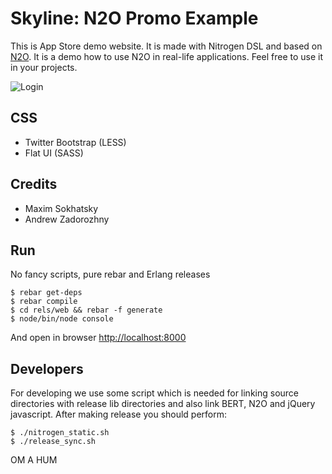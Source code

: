 Skyline: N2O Promo Example
==========================

This is App Store demo website.
It is made with Nitrogen DSL and based on [N2O](https://github.com/5HT/n2o).
It is a demo how to use N2O in real-life applications.
Feel free to use it in your projects.

![Login](http://synrc.com/lj/N2O+Bootstrap.png)

CSS
---

* Twitter Bootstrap (LESS)
* Flat UI (SASS)

Credits
-------

* Maxim Sokhatsky
* Andrew Zadorozhny

Run
---

No fancy scripts, pure rebar and Erlang releases

    $ rebar get-deps
    $ rebar compile
    $ cd rels/web && rebar -f generate
    $ node/bin/node console

And open in browser [http://localhost:8000](http://localhost:8000)

Developers
----------

For developing we use some script which is needed for linking source
directories with release lib directories and also link BERT, N2O and
jQuery javascript. After making release you should perform:

    $ ./nitrogen_static.sh
    $ ./release_sync.sh

OM A HUM
